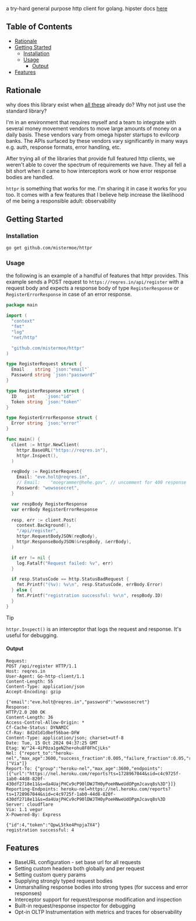 a try-hard general purpose http client for golang. hipster docs [here](mistermoe.github.io/httpr/)

## Table of Contents <!-- omit in toc -->
- [Rationale](#rationale)
- [Getting Started](#getting-started)
  - [Installation](#installation)
  - [Usage](#usage)
    - [Output](#output)
- [Features](#features)


## Rationale
why does this library exist when [all these](https://awesome-go.com/http-clients/) already do? Why not just use the standard library?

I'm in an environment that requires myself and a team to integrate with several money movement vendors to move large amounts of money on a daily basis. These vendors vary from omega hipster startups to evilcorp banks. The APIs surfaced by these vendors vary significantly in many ways e.g. auth, response formats, error handling, etc. 

After trying all of the libraries that provide full featured http clients, we weren't able to cover the spectrum of requirements we have. They all fell a bit short when it came to how interceptors work or how error response bodies are handled.

`httpr` is something that works for me. I'm sharing it in case it works for you too. It comes with a few features that I believe help increase the likelihood of me being a responsible adult: observability

## Getting Started

### Installation

```bash
go get github.com/mistermoe/httpr
```

### Usage

the following is an example of a handful of features that httpr provides. This example sends a POST request to `https://reqres.in/api/register` with a request body and expects a response body of type `RegisterResponse` or `RegisterErrorResponse` in case of an error response.

```go
package main

import (
  "context"
  "fmt"
  "log"
  "net/http"

  "github.com/mistermoe/httpr"
)

type RegisterRequest struct {
  Email    string `json:"email"`
  Password string `json:"password"`
}

type RegisterResponse struct {
  ID    int    `json:"id"`
  Token string `json:"token"`
}

type RegisterErrorResponse struct {
  Error string `json:"error"`
}

func main() {
  client := httpr.NewClient(
    httpr.BaseURL("https://reqres.in"),
    httpr.Inspect(),
  )

  reqBody := RegisterRequest{
    Email: "eve.holt@reqres.in",
    // Email:    "moegrammer@hehe.gov", // uncomment for 400 response
    Password: "wowsosecret",
  }

  var respBody RegisterResponse
  var errBody RegisterErrorResponse

  resp, err := client.Post(
    context.Background(),
    "/api/register",
    httpr.RequestBodyJSON(reqBody),
    httpr.ResponseBodyJSON(&respBody, &errBody),
  )

  if err != nil {
    log.Fatalf("Request failed: %v", err)
  }

  if resp.StatusCode == http.StatusBadRequest {
    fmt.Printf("(%v): %v\n", resp.StatusCode, errBody.Error)
  } else {
    fmt.Printf("registration successful: %v\n", respBody.ID)
  }
}
```

> [!TIP]
> `httpr.Inspect()` is an interceptor that logs the request and response. It's useful for debugging.


#### Output
```
Request:
POST /api/register HTTP/1.1
Host: reqres.in
User-Agent: Go-http-client/1.1
Content-Length: 55
Content-Type: application/json
Accept-Encoding: gzip

{"email":"eve.holt@reqres.in","password":"wowsosecret"}
Response:
HTTP/2.0 200 OK
Content-Length: 36
Access-Control-Allow-Origin: *
Cf-Cache-Status: DYNAMIC
Cf-Ray: 8d2d1d1dbef56bae-DFW
Content-Type: application/json; charset=utf-8
Date: Tue, 15 Oct 2024 04:37:25 GMT
Etag: W/"24-4iP0za1geN2he+ohu8F0FhCjLks"
Nel: {"report_to":"heroku-nel","max_age":3600,"success_fraction":0.005,"failure_fraction":0.05,"response_headers":["Via"]}
Report-To: {"group":"heroku-nel","max_age":3600,"endpoints":[{"url":"https://nel.heroku.com/reports?ts=1728967044&sid=c4c9725f-1ab0-44d8-820f-430df2718e11&s=da4UajPHCv9cP90lDWJTH0yPoeHNweUdOPgmJcavq8s%3D"}]}
Reporting-Endpoints: heroku-nel=https://nel.heroku.com/reports?ts=1728967044&sid=c4c9725f-1ab0-44d8-820f-430df2718e11&s=da4UajPHCv9cP90lDWJTH0yPoeHNweUdOPgmJcavq8s%3D
Server: cloudflare
Via: 1.1 vegur
X-Powered-By: Express

{"id":4,"token":"QpwL5tke4Pnpja7X4"}
registration successful: 4
```

## Features
* BaseURL configuration - set base url for all requests
* Setting custom headers both globally and per request
* Setting custom query params
* Supplying strongly typed request bodies 
* Unmarshalling response bodies into strong types (for success and error responses)
* Interceptor support for request/response modification and inspection
* Built-in request/response inspector for debugging
* Opt-in OLTP Instrumentation with metrics and traces for observability